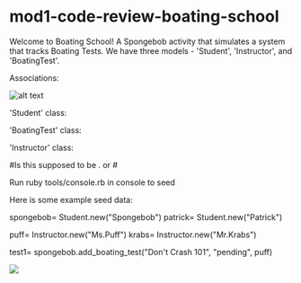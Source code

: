# mod1-code-review-boating-school

Welcome to Boating School!  A Spongebob activity that simulates a system that tracks Boating Tests.  We have three models - 'Student', 'Instructor', and 'BoatingTest'.

Associations:

![alt text][chart]

[chart]: https://i.imgur.com/eiFqjJe.png

'Student' class:
<!-- * should initialize with first_name -->
<!-- * Student.all should return all of the student instances -->
<!-- * Student#add_boating_test should initialize a new boating test with a student (Object), a boating test name (String), a boating test status (String), and an Instructor (Object) -->

<!-- * Student.find_student will take in a student first name and output that student (Object) -->


'BoatingTest' class:
<!-- * should initialize with student (Object), a boating test name (String), a boating test status (String), and an Instructor (Object) -->
<!-- * BoatingTest.all returns an array of all boating tests -->

'Instructor' class:
<!-- * init with name -->
<!-- * return all instructors -->

#Is this supposed to be . or #
<!-- * Instructor.pass_student should take in a student name and test name and return status passed -->
<!-- * Instructor.fail_student should take in a student name and test name and return status failed -->
<!-- * Instructor.student_grade_percentage should take in a student first name and output the percentage of tests that they have passed -->


Run ruby tools/console.rb in console to seed

Here is some example seed data:

spongebob= Student.new("Spongebob")
 patrick= Student.new("Patrick")

puff= Instructor.new("Ms.Puff")
krabs= Instructor.new("Mr.Krabs")

test1= spongebob.add_boating_test("Don't Crash 101", "pending", puff)


![](https://media.giphy.com/media/GwYxLtDaB3Wso/giphy.gif)
